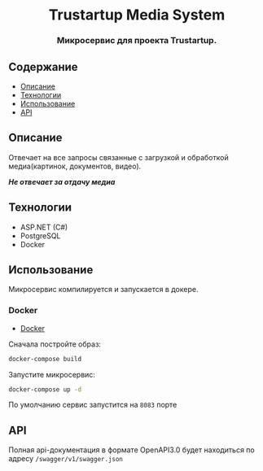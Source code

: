 <h1 align="center"> Trustartup Media System </h1>

<h3 align="center">
  Микросервис для проекта Trustartup.
</h3>

## Содержание

-   [Описание](#описание)
-   [Технологии](#технологии)
-   [Использование](#использование)
-   [API](#api)

## Описание

Отвечает на все запросы связанные с загрузкой и обработкой медиа(картинок, документов, видео).

**_Не отвечает за отдачу медиа_**

## Технологии

-   ASP.NET (C#)
-   PostgreSQL
-   Docker

## Использование

Микросервис компилируется и запускается в докере.

### Docker

-   [Docker](https://www.docker.com/get-docker)

Сначала постройте образ:

```bash
docker-compose build
```

Запустите микросервис:

```bash
docker-compose up -d
```

По умолчанию сервис запустится на `8083` порте

## API

Полная api-документация в формате OpenAPI3.0 будет находиться по адресу `/swagger/v1/swagger.json`
